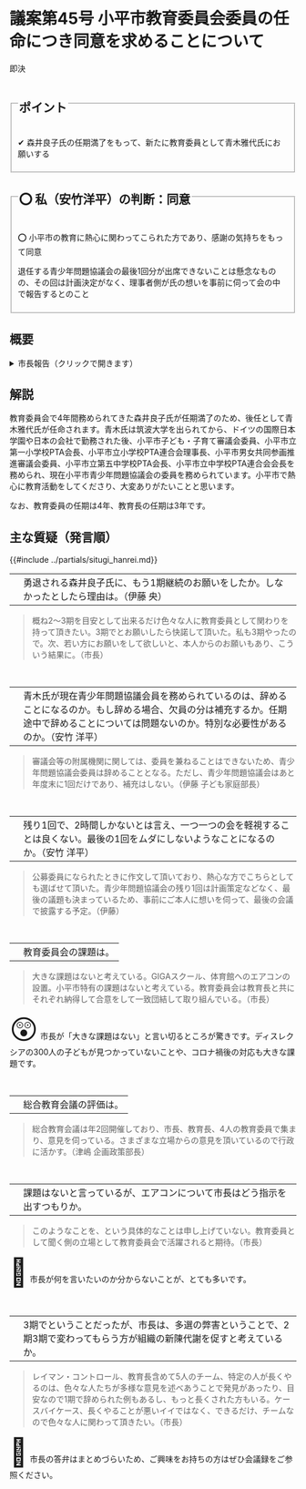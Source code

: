 # 議案第45号 小平市教育委員会委員の任命につき同意を求めることについて

<i class="fa fa-gavel" aria-hidden="true"></i> 即決

<fieldset class="point">
  <legend>
    <h2 class="point"> ポイント </h2>
  </legend>
  <p class="point">✔ 森井良子氏の任期満了をもって、新たに教育委員として青木雅代氏にお願いする</p>
</fieldset>

<fieldset class="sanpi">
  <legend>
    <h2 class="sanpi">⭕️ 私（安竹洋平）の判断：同意 </h2>
  </legend>
  <p class="sanpi OK">⭕️ 小平市の教育に熱心に関わってこられた方であり、感謝の気持ちをもって同意</p>
  <p class="sanpi OK"> 退任する青少年問題協議会の最後1回分が出席できないことは懸念なものの、その回は計画決定がなく、理事者側が氏の想いを事前に伺って会の中で報告するとのこと</p>
</fieldset>

## 概要

<details>
<summary>市長報告（クリックで開きます）</summary>

> 現教育委員会委員であります森井良子氏が、来る9月30日をもちまして任期満了となりますことから、後任といたしまして、青木雅代氏を任命いたしたいと考えております。

</details>

## 解説

教育委員会で4年間務められてきた森井良子氏が任期満了のため、後任として青木雅代氏が任命されます。青木氏は筑波大学を出られてから、ドイツの国際日本学園や日本の会社で勤務された後、小平市子ども・子育て審議会委員、小平市立第一小学校PTA会長、小平市立小学校PTA連合会理事長、小平市男女共同参画推進審議会委員、小平市立第五中学校PTA会長、小平市立中学校PTA連合会会長を務められ、現在小平市青少年問題協議会の委員を務められています。小平市で熱心に教育活動をしてくださり、大変ありがたいことと思います。

なお、教育委員の任期は4年、教育長の任期は3年です。

## 主な質疑（発言順）
{{#include ../partials/situgi_hanrei.md}}

<table class="qanda"><tr><td><i class="fa fa-question-circle hitori" aria-label="一人会派 その他議員による質問"></i></td><td>
勇退される森井良子氏に、もう1期継続のお願いをしたか。しなかったとしたら理由は。（伊藤 央）
</td></tr></table>

> 概ね2～3期を目安として出来るだけ色々な人に教育委員として関わりを持って頂きたい。3期でとお願いしたら快諾して頂いた。私も3期やったので。次、若い方にお願いをして欲しいと、本人からのお願いもあり、こういう結果に。（市長）

<br>
<table class="qanda"><tr><td><i class="fa fa-question-circle hitori yasutake" aria-label="安竹による質問"></i></td><td>
青木氏が現在青少年問題協議会員を務められているのは、辞めることになるのか。もし辞める場合、欠員の分は補充するか。任期途中で辞めることについては問題ないのか。特別な必要性があるのか。（安竹 洋平）
</td></tr></table>

> 審議会等の附属機関に関しては、委員を兼ねることはできないため、青少年問題協議会委員は辞めることとなる。ただし、青少年問題協議会はあと年度末に1回だけであり、補充はしない。（伊藤 子ども家庭部長）

<br>
<table class="qanda"><tr><td><i class="fa fa-question-circle hitori yasutake" aria-label="安竹による質問"></i></td><td>
残り1回で、2時間しかないとは言え、一つ一つの会を軽視することは良くない。最後の1回をムダにしないようなことになるのか。（安竹 洋平）
</td></tr></table>

> 公募委員になられたときに作文して頂いており、熱心な方でこちらとしても選ばせて頂いた。青少年問題協議会の残り1回は計画策定などなく、最後の議題も決まっているため、事前にご本人に想いを伺って、最後の会議で披露する予定。（伊藤）

<br>
<table class="qanda"><tr><td><i class="fa fa-question-circle-o" aria-label="その他議員による質問"></i></td><td>
教育委員会の課題は。
</td></tr></table>

> 大きな課題はないと考えている。GIGAスクール、体育館へのエアコンの設置。小平市特有の課題はないと考えている。教育委員会は教育長と共にそれぞれ納得して合意をして一致団結して取り組んでいる。（市長）

<span style="font-size: 3rem">😲</span> 市長が「大きな課題はない」と言い切るところが驚きです。ディスレクシアの300人の子どもが見つかっていないことや、コロナ禍後の対応も大きな課題です。

<br>
<table class="qanda"><tr><td><i class="fa fa-question-circle-o" aria-label="その他議員による質問"></i></td><td>
総合教育会議の評価は。
</td></tr></table>

> 総合教育会議は年2回開催しており、市長、教育長、4人の教育委員で集まり、意見を伺っている。さまざまな立場からの意見を頂いているので行政に活かす。（津嶋 企画政策部長）

<br>
<table class="qanda"><tr><td><i class="fa fa-question-circle-o" aria-label="その他議員による質問"></i></td><td>
課題はないと言っているが、エアコンについて市長はどう指示を出すつもりか。
</td></tr></table>

> このようなことを、という具体的なことは申し上げていない。教育委員として聞く側の立場として教育委員会で活躍されると期待。（市長）

<span style="font-size: 3rem">🤔</span> 市長が何を言いたいのか分からないことが、とても多いです。

<br>
<table class="qanda"><tr><td><i class="fa fa-question-circle-o" aria-label="その他議員による質問"></i></td><td>
3期でということだったが、市長は、多選の弊害ということで、2期3期で変わってもらう方が組織の新陳代謝を促すと考えているか。
</td></tr></table>

> レイマン・コントロール、教育長含めて5人のチーム、特定の人が長くやるのは、色々な人たちが多様な意見を述べあうことで発見があったり、目安なので1期で辞められた例もあるし、もっと長くされた方もいる。ケースバイケース、長くやることが悪いイイではなく、できるだけ、チームなので色々な人に関わって頂きたい。（市長）

<span style="font-size: 3rem">🤔</span> 市長の答弁はまとめづらいため、ご興味をお持ちの方はぜひ会議録をご参照ください。
